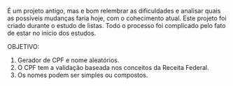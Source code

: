 É um projeto antigo, mas e bom relembrar as dificuldades e analisar quais as possíveis mudanças faria hoje, com o cohecimento atual.
Este projeto foi criado durante o estudo de listas.
Todo o processo foi complicado pelo fato de estar no inicio dos estudos.

OBJETIVO:

1. Gerador de CPF e nome aleatórios.
2. O CPF tem a validação baseada nos conceitos da Receita Federal.
3. Os nomes podem ser simples ou compostos.
